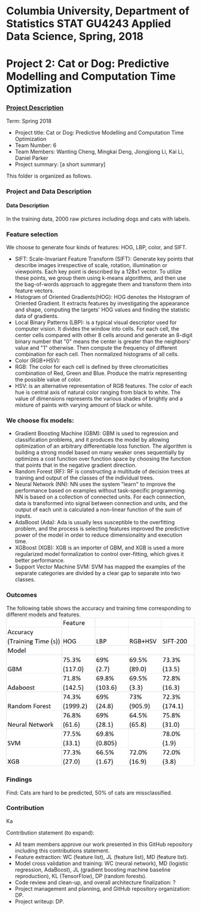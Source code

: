 # Columbia University, Department of Statistics STAT GU4243 Applied Data Science, Spring, 2018
# Project 2: Cat or Dog: Predictive Modelling and Computation Time Optimization

### [Project Description](doc/project2_desc.md)

Term: Spring 2018

+ Project title: Cat or Dog: Predictive Modelling and Computation Time Optimization
+ Team Number: 6
+ Team Members: Wanting Cheng, Mingkai Deng, Jiongjiong Li, Kai Li, Daniel Parker
+ Project summary: [a short summary] 



This folder is organized as follows.

### Project and Data Description


#### Data Description
In the training data, 2000 raw pictures including dogs and cats with labels. 

### Feature selection
We choose to generate four kinds of features: HOG, LBP, color, and SIFT. 
+ SIFT: Scale-Invariant Feature Transform (SIFT): Generate key points that describe images irrespective of scale, rotation, illumination or viewpoints. Each key point is described by a 128x1 vector. To utilize these points, we group them using k-means algorithms, and then use the bag-of-words approach to aggregate them and transform them into feature vectors.
+ Histogram of Oriented Gradients(HOG): HOG denotes the Histogram of Oriented Gradient. It extracts features by investigating the appearance and shape, computing the targets' HOG values and finding the statistic data of gradients.
+ Local Binary Patterns (LBP): is a typical visual descriptor used for computer vision. It divides the window into cells. For each cell, the center cells compared with other 8 cells around and generate an 8-digit binary number that "0" means the center is greater than the neighbors' value and "1" otherwise. Then compute the frequency of different combination for each cell. Then normalized histograms of all cells. 
+ Color (RGB+HSV): 
 + RGB: The color for each cell is defined by three chromaticities combination of Red, Green and Blue. Produce the matrix representing the possible value of color. 
 + HSV: is an alternative representation of RGB features. The color of each hue is central axis of natural color ranging from black to white. The value of dimensions represents the various shades of brightly and a mixture of paints with varying amount of black or white.

### We choose fix models:
+ Gradient Boosting Machine (GBM): GBM is used to regression and classification problems, and it produces the model by allowing optimization of an arbitrary differentiable loss function. The algorithm is building a strong model based on many weaker ones sequentially by optimizes a cost function over function space by choosing the function that points that in the negative gradient direction. 
+ Random Forest (RF): RF is constructing a multitude of decision trees at training and output of the classes of the individual trees.
+ Neural Network (NN): NN uses the system "learn" to improve the performance based on examples without task-specific programming. NN is based on a collection of connected units. For each connection, data is transformed into signal between connection and units, and the output of each unit is calculated a non-linear function of the sum of inputs. 
+ AdaBoost (Ada): Ada is usually less susceptible to the overfitting problem, and the process is selecting features improved the predictive power of the model in order to reduce dimensionality and execution time. 
+ XGBoost (XGB): XGB is an importer of GBM, and XGB is used a more regularized model formalization to control over-fitting, which gives it better performance.
+ Support Vector Machine SVM: SVM has mapped the examples of the separate categories are divided by a clear gap to separate into two classes. 

### Outcomes
The following table shows the accuracy and training time corresponding to different models and features.
![image](figs/results_acc_time.png)

### Findings
Find:
Cats are hard to be predicted, 50% of cats are missclassified. 

### Contribution
Ka


  
Contribution statement (to expand): 
+ All team members approve our work presented in this GitHub repository including this contributions statement. 
+ Feature extraction: WC (feature list), JL (feature list), MD (feature list). 
+ Model cross validation and training: WC (neural network), MD (logistic regression, AdaBoost), JL (gradient boosting machine baseline reproduction), KL (TensorFlow), DP (random forests).
+ Code review and clean-up, and overall architecture finalization: ?
+ Project management and planning, and GitHub repository organization: DP.
+ Project writeup: DP.
